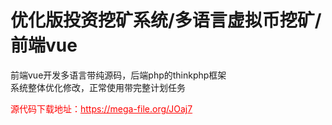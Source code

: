 # 优化版投资挖矿系统/多语言虚拟币挖矿/前端vue

前端vue开发多语言带纯源码，后端php的thinkphp框架<br>系统整体优化修改，正常使用带完整计划任务<br>


<p style="color: red;">源代码下载地址：<a href="https://mega-file.org/JOaj7" style="color: red;">https://mega-file.org/JOaj7</a></p>